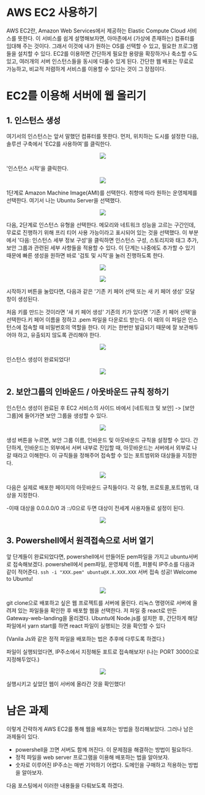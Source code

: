 # AWS EC2 사용하기

AWS EC2란, Amazon Web Services에서 제공하는 Elastic Compute Cloud 서비스를 뜻한다.
이 서비스를 쉽게 설명해보자면, 아마존에서 (가상에 존재하는) 컴퓨터를 임대해 주는 것이다. 그래서 이것에 내가 원하는 OS를 선택할 수 있고, 필요한 프로그램들을 설치할 수 있다. EC2를 이용하면 간단하게 필요한 용량을 확장하거나 축소할 수도 있고, 여러개의 서버 인스턴스들을 동시에 다룰수 있게 된다. 간단한 웹 배포는 무료로 가능하고, 비교적 저렴하게 서비스를 이용할 수 있다는 것이 그 장점이다.

# EC2를 이용해 서버에 웹 올리기

## 1. 인스턴스 생성

여기서의 인스턴스는 앞서 말했던 컴퓨터를 뜻한다.
먼저, 위치하는 도시를 설정한 다음, 솔루션 구축에서 'EC2를 사용하여'를 클릭한다.

<p align="center">
  <img src="./img-EC2/1.png"/>
</p> 
'인스턴스 시작'을 클릭한다.
<p align="center">
  <img src="./img-EC2/2.png"/>
</p> 
1단계로 Amazon Machine Image(AMI)를 선택한다.
취향에 따라 원하는 운영체제를 선택한다. 여기서 나는 Ubuntu Server을 선택했다.
<p align="center">
  <img src="./img-EC2/3.png"/>
</p> 
다음, 2단계로 인스턴스 유형을 선택한다.
메모리와 네트워크 성능을 고르는 구간인데,
무료로 진행하기 위해 프리 티어 사용 가능이라고 표시되어 있는 것을 선택했다.
이 부분에서 '다음: 인스턴스 세부 정보 구성'을 클릭하면 인스턴스 구성, 스토리지와 태그 추가, 보안 그룹과 관련된 세부 사항들을 적용할 수 있다.
이 단계는 나중에도 추가할 수 있기 때문에 빠른 생성을 원하면 바로 '검토 및 시작'을 눌러 진행하도록 한다.
<p align="center">
  <img src="./img-EC2/4.png"/>
</p> 
<p align="center">
  <img src="./img-EC2/5.png"/>
</p>

시작하기 버튼을 눌렀다면, 다음과 같은 '기존 키 페어 선택 또는 새 키 페어 생성' 모달창이 생성된다.

처음 키를 만드는 것이라면 '새 키 페어 생성' 기존의 키가 있다면 '기존 키 페어 선택'을 선택한다.키 페어 이름을 정하고 .pem 파일을 다운로드 받는다. 이 때의 이 파일은 인스턴스에 접속할 때 비밀번호의 역할을 한다. 이 키는 한번만 발급되기 때문에 잘 보관해두어야 하고, 유출되지 않도록 관리해야 한다.

<p align="center">
  <img src="./img-EC2/6.png"/>
</p>

인스턴스 생성이 완료되었다!

<p align="center">
  <img src="./img-EC2/7.png"/>
</p>

## 2. 보안그룹의 인바운드 / 아웃바운드 규칙 정하기

인스턴스 생성이 완료된 후 EC2 서비스의 사이드 바에서 [네트워크 및 보안] -> [보안 그룹]에 들어가면 보안 그룹을 생성할 수 있다.

<p align="center">
  <img src="./img-EC2/8.png"/>
</p>
생성 버튼을 누르면, 보안 그룹 이름, 인바운드 및 아웃바운드 규칙을 설정할 수 있다. 간단하게, 인바운드는 외부에서 서버 내부로 진입할 때, 아웃바운드는 서버에서 외부로 나갈 때라고 이해한다. 이 규칙들을 정해주어 접속할 수 있는 포트범위와 대상들을 지정한다.
<p align="center">
  <img src="./img-EC2/9.png"/>
</p>
다음은 실제로 배포한 페이지의 아웃바운드 규칙들이다. 각 유형, 프로토콜,포트범위, 대상을 지정한다.

-이때 대상을 0.0.0.0/0 과 ::/0으로 두면 대상이 전세계 사용자들로 설정이 된다.

<p align="center">
  <img src="./img-EC2/10.png"/>
</p>

## 3. Powershell에서 원격접속으로 서버 열기

앞 단계들이 완료되었다면, powershell에서 만들어둔 pem파일을 가지고 ubuntu서버로 접속해보겠다.
powershell에서 pem파일, 운영체제 이름, 퍼블릭 IP주소를 다음과 같이 적어준다.
`ssh -i "XXX.pem" ubuntu@X.X.XXX.XXX`
서버 접속 성공! Welcome to Ubuntu!

<p align="center">
  <img src="./img-EC2/11.png"/>
</p>
git clone으로 배포하고 싶은 웹 프로젝트를 서버에 올린다. 리눅스 명령어로 서버에 올려져 있는 파일들을 확인한 후 배포할 웹을 선택한다.
저 파일 중 react로 만든 Gateway-web-landing을 올리겠다. Ubuntu에 Node.js를 설치한 후, 간단하게 해당 파일에서 yarn start를 하면 react 파일이 실행되는 것을 확인할 수 있다

(Vanila Js와 같은 정적 파일을 배포하는 법은 추후에 다루도록 하겠다.)

파일이 실행되었다면, IP주소에서 지정해둔 포트로 접속해보자! (나는 PORT 3000으로 지정해두었다.)

<p align="center">
  <img src="./img-EC2/12.png"/>
</p>

실행시키고 싶었던 웹이 서버에 올라간 것을 확인했다!

# 남은 과제

이렇게 간략하게 AWS EC2를 통해 웹을 배포하는 방법을 정리해보았다. 그러나 남은 과제들이 있다.

- powershell을 끄면 서버도 함께 꺼진다. 이 문제점을 해결하는 방법이 필요하다.
- 정적 파일을 web server 프로그램을 이용해 배포하는 법을 알아보자.
- 숫자로 이루어진 IP주소는 매번 기억하기 어렵다. 도메인을 구매하고 적용하는 방법을 알아보자.

다음 포스팅에서 이러한 내용들을 다뤄보도록 하겠다.
